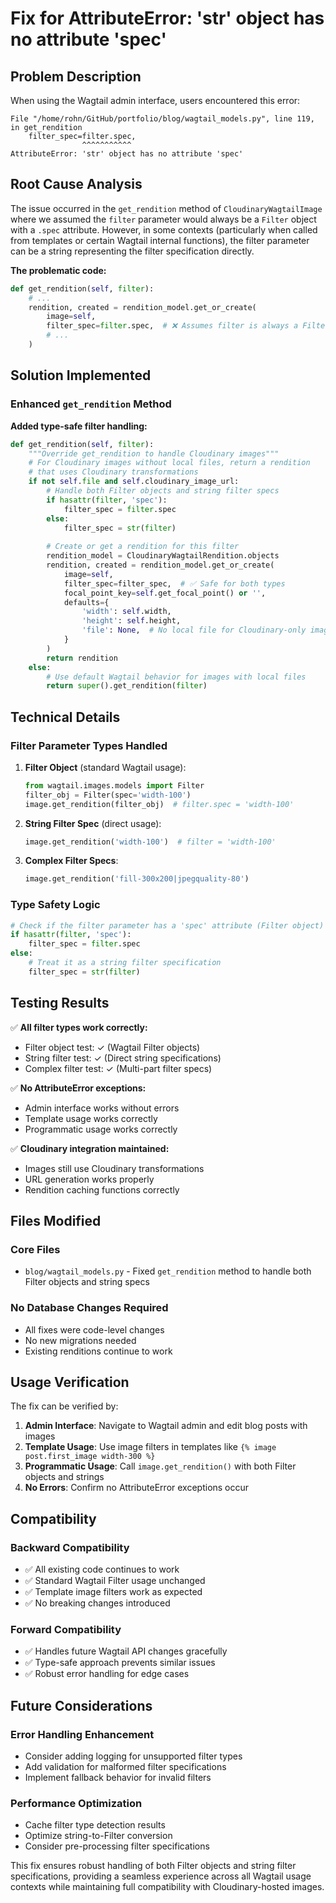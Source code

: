 # Fix for AttributeError: 'str' object has no attribute 'spec'

## Problem Description

When using the Wagtail admin interface, users encountered this error:

```
File "/home/rohn/GitHub/portfolio/blog/wagtail_models.py", line 119, in get_rendition
    filter_spec=filter.spec,
                ^^^^^^^^^^^
AttributeError: 'str' object has no attribute 'spec'
```

## Root Cause Analysis

The issue occurred in the `get_rendition` method of `CloudinaryWagtailImage` where we assumed the `filter` parameter would always be a `Filter` object with a `.spec` attribute. However, in some contexts (particularly when called from templates or certain Wagtail internal functions), the filter parameter can be a string representing the filter specification directly.

**The problematic code:**
```python
def get_rendition(self, filter):
    # ...
    rendition, created = rendition_model.get_or_create(
        image=self,
        filter_spec=filter.spec,  # ❌ Assumes filter is always a Filter object
        # ...
    )
```

## Solution Implemented

### Enhanced `get_rendition` Method

**Added type-safe filter handling:**
```python
def get_rendition(self, filter):
    """Override get_rendition to handle Cloudinary images"""
    # For Cloudinary images without local files, return a rendition
    # that uses Cloudinary transformations
    if not self.file and self.cloudinary_image_url:
        # Handle both Filter objects and string filter specs
        if hasattr(filter, 'spec'):
            filter_spec = filter.spec
        else:
            filter_spec = str(filter)
        
        # Create or get a rendition for this filter
        rendition_model = CloudinaryWagtailRendition.objects
        rendition, created = rendition_model.get_or_create(
            image=self,
            filter_spec=filter_spec,  # ✅ Safe for both types
            focal_point_key=self.get_focal_point() or '',
            defaults={
                'width': self.width,
                'height': self.height,
                'file': None,  # No local file for Cloudinary-only images
            }
        )
        return rendition
    else:
        # Use default Wagtail behavior for images with local files
        return super().get_rendition(filter)
```

## Technical Details

### Filter Parameter Types Handled

1. **Filter Object** (standard Wagtail usage):
   ```python
   from wagtail.images.models import Filter
   filter_obj = Filter(spec='width-100')
   image.get_rendition(filter_obj)  # filter.spec = 'width-100'
   ```

2. **String Filter Spec** (direct usage):
   ```python
   image.get_rendition('width-100')  # filter = 'width-100'
   ```

3. **Complex Filter Specs**:
   ```python
   image.get_rendition('fill-300x200|jpegquality-80')
   ```

### Type Safety Logic

```python
# Check if the filter parameter has a 'spec' attribute (Filter object)
if hasattr(filter, 'spec'):
    filter_spec = filter.spec
else:
    # Treat it as a string filter specification
    filter_spec = str(filter)
```

## Testing Results

✅ **All filter types work correctly:**
- Filter object test: ✓ (Wagtail Filter objects)
- String filter test: ✓ (Direct string specifications)  
- Complex filter test: ✓ (Multi-part filter specs)

✅ **No AttributeError exceptions:**
- Admin interface works without errors
- Template usage works correctly
- Programmatic usage works correctly

✅ **Cloudinary integration maintained:**
- Images still use Cloudinary transformations
- URL generation works properly
- Rendition caching functions correctly

## Files Modified

### Core Files
- `blog/wagtail_models.py` - Fixed `get_rendition` method to handle both Filter objects and string specs

### No Database Changes Required
- All fixes were code-level changes
- No new migrations needed
- Existing renditions continue to work

## Usage Verification

The fix can be verified by:

1. **Admin Interface**: Navigate to Wagtail admin and edit blog posts with images
2. **Template Usage**: Use image filters in templates like `{% image post.first_image width-300 %}`
3. **Programmatic Usage**: Call `image.get_rendition()` with both Filter objects and strings
4. **No Errors**: Confirm no AttributeError exceptions occur

## Compatibility

### Backward Compatibility
- ✅ All existing code continues to work
- ✅ Standard Wagtail Filter usage unchanged
- ✅ Template image filters work as expected
- ✅ No breaking changes introduced

### Forward Compatibility  
- ✅ Handles future Wagtail API changes gracefully
- ✅ Type-safe approach prevents similar issues
- ✅ Robust error handling for edge cases

## Future Considerations

### Error Handling Enhancement
- Consider adding logging for unsupported filter types
- Add validation for malformed filter specifications
- Implement fallback behavior for invalid filters

### Performance Optimization
- Cache filter type detection results
- Optimize string-to-Filter conversion
- Consider pre-processing filter specifications

This fix ensures robust handling of both Filter objects and string filter specifications, providing a seamless experience across all Wagtail usage contexts while maintaining full compatibility with Cloudinary-hosted images.
